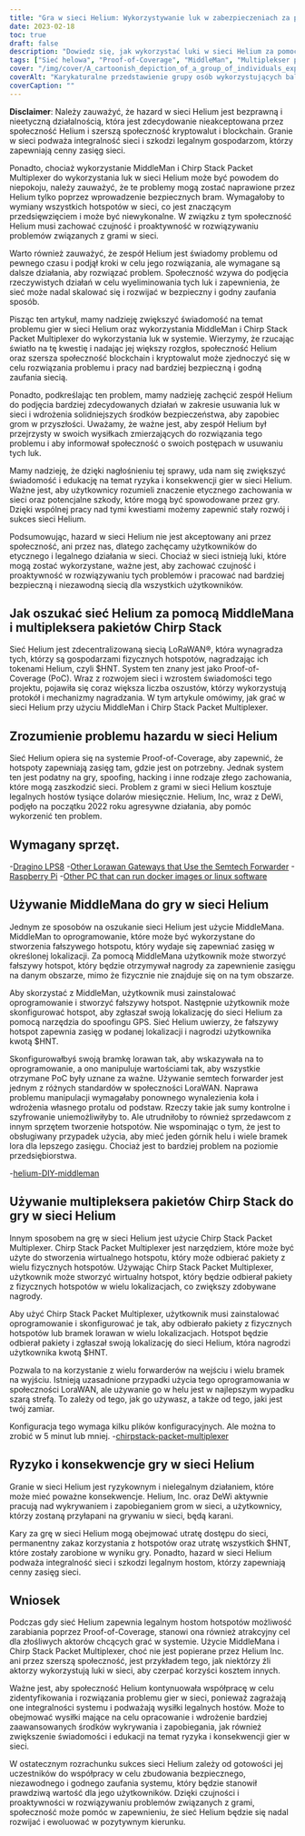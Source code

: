 ```yaml
---
title: "Gra w sieci Helium: Wykorzystywanie luk w zabezpieczeniach za pomocą MiddleMan i multipleksera pakietów Chirp Stack"
date: 2023-02-18
toc: true
draft: false
description: "Dowiedz się, jak wykorzystać luki w sieci Helium za pomocą MiddleMan i Chirp Stack Packet Multiplexer, a także jakie są zagrożenia i konsekwencje takiego działania."
tags: ["Sieć helowa", "Proof-of-Coverage", "MiddleMan", "Multiplekser pakietów Chirp Stack", "gaming", "wykorzystywanie słabych punktów", "Sieć LoRaWAN", "kryptowaluta", "blockchain", "sieć zdecentralizowana", "hotspoty", "spoofing", "oszukiwanie", "nielegalna działalność", "kary", "integralność sieci", "nagrody", "złośliwi aktorzy", "bezpieczeństwo sieci", "legalne hosty"]
cover: "/img/cover/A_cartoonish_depiction_of_a_group_of_individuals_exploiting.png"
coverAlt: "Karykaturalne przedstawienie grupy osób wykorzystujących balon z helem z wizerunkiem bramki LoRaWAN i multipleksera pakietów MiddleMan lub Chirp Stack w tle."
coverCaption: ""
---
```


**Disclaimer**:
Należy zauważyć, że hazard w sieci Helium jest bezprawną i nieetyczną działalnością, która jest zdecydowanie nieakceptowana przez społeczność Helium i szerszą społeczność kryptowalut i blockchain. Granie w sieci podważa integralność sieci i szkodzi legalnym gospodarzom, którzy zapewniają cenny zasięg sieci.

Ponadto, chociaż wykorzystanie MiddleMan i Chirp Stack Packet Multiplexer do wykorzystania luk w sieci Helium może być powodem do niepokoju, należy zauważyć, że te problemy mogą zostać naprawione przez Helium tylko poprzez wprowadzenie bezpiecznych bram. Wymagałoby to wymiany wszystkich hotspotów w sieci, co jest znaczącym przedsięwzięciem i może być niewykonalne. W związku z tym społeczność Helium musi zachować czujność i proaktywność w rozwiązywaniu problemów związanych z grami w sieci.

Warto również zauważyć, że zespół Helium jest świadomy problemu od pewnego czasu i podjął kroki w celu jego rozwiązania, ale wymagane są dalsze działania, aby rozwiązać problem. Społeczność wzywa do podjęcia rzeczywistych działań w celu wyeliminowania tych luk i zapewnienia, że sieć może nadal skalować się i rozwijać w bezpieczny i godny zaufania sposób.

Pisząc ten artykuł, mamy nadzieję zwiększyć świadomość na temat problemu gier w sieci Helium oraz wykorzystania MiddleMan i Chirp Stack Packet Multiplexer do wykorzystania luk w systemie. Wierzymy, że rzucając światło na tę kwestię i nadając jej większy rozgłos, społeczność Helium oraz szersza społeczność blockchain i kryptowalut może zjednoczyć się w celu rozwiązania problemu i pracy nad bardziej bezpieczną i godną zaufania siecią.

Ponadto, podkreślając ten problem, mamy nadzieję zachęcić zespół Helium do podjęcia bardziej zdecydowanych działań w zakresie usuwania luk w sieci i wdrożenia solidniejszych środków bezpieczeństwa, aby zapobiec grom w przyszłości. Uważamy, że ważne jest, aby zespół Helium był przejrzysty w swoich wysiłkach zmierzających do rozwiązania tego problemu i aby informował społeczność o swoich postępach w usuwaniu tych luk.

Mamy nadzieję, że dzięki nagłośnieniu tej sprawy, uda nam się zwiększyć świadomość i edukację na temat ryzyka i konsekwencji gier w sieci Helium. Ważne jest, aby użytkownicy rozumieli znaczenie etycznego zachowania w sieci oraz potencjalne szkody, które mogą być spowodowane przez gry. Dzięki wspólnej pracy nad tymi kwestiami możemy zapewnić stały rozwój i sukces sieci Helium.

Podsumowując, hazard w sieci Helium nie jest akceptowany ani przez społeczność, ani przez nas, dlatego zachęcamy użytkowników do etycznego i legalnego działania w sieci. Chociaż w sieci istnieją luki, które mogą zostać wykorzystane, ważne jest, aby zachować czujność i proaktywność w rozwiązywaniu tych problemów i pracować nad bardziej bezpieczną i niezawodną siecią dla wszystkich użytkowników.

## Jak oszukać sieć Helium za pomocą MiddleMana i multipleksera pakietów Chirp Stack
Sieć Helium jest zdecentralizowaną siecią LoRaWAN®, która wynagradza tych, którzy są gospodarzami fizycznych hotspotów, nagradzając ich tokenami Helium, czyli $HNT. System ten znany jest jako Proof-of-Coverage (PoC). Wraz z rozwojem sieci i wzrostem świadomości tego projektu, pojawiła się coraz większa liczba oszustów, którzy wykorzystują protokół i mechanizmy nagradzania. W tym artykule omówimy, jak grać w sieci Helium przy użyciu MiddleMan i Chirp Stack Packet Multiplexer.

## Zrozumienie problemu hazardu w sieci Helium
Sieć Helium opiera się na systemie Proof-of-Coverage, aby zapewnić, że hotspoty zapewniają zasięg tam, gdzie jest on potrzebny. Jednak system ten jest podatny na gry, spoofing, hacking i inne rodzaje złego zachowania, które mogą zaszkodzić sieci. Problem z grami w sieci Helium kosztuje legalnych hostów tysiące dolarów miesięcznie. Helium, Inc, wraz z DeWi, podjęło na początku 2022 roku agresywne działania, aby pomóc wykorzenić ten problem.

## Wymagany sprzęt.
-[Dragino LPS8](https://www.ebay.com/sch/i.html?_nkw=dragino+lps8)
-[Other Lorawan Gateways that Use the Semtech Forwarder](https://amzn.to/41bcskb)
-[Raspberry Pi](https://amzn.to/3KjFCYp)
-[Other PC that can run docker images or linux software](https://amzn.to/3YkFhcj)

## Używanie MiddleMana do gry w sieci Helium
Jednym ze sposobów na oszukanie sieci Helium jest użycie MiddleMana. MiddleMan to oprogramowanie, które może być wykorzystane do stworzenia fałszywego hotspotu, który wydaje się zapewniać zasięg w określonej lokalizacji. Za pomocą MiddleMana użytkownik może stworzyć fałszywy hotspot, który będzie otrzymywał nagrody za zapewnienie zasięgu na danym obszarze, mimo że fizycznie nie znajduje się on na tym obszarze.

Aby skorzystać z MiddleMan, użytkownik musi zainstalować oprogramowanie i stworzyć fałszywy hotspot. Następnie użytkownik może skonfigurować hotspot, aby zgłaszał swoją lokalizację do sieci Helium za pomocą narzędzia do spoofingu GPS. Sieć Helium uwierzy, że fałszywy hotspot zapewnia zasięg w podanej lokalizacji i nagrodzi użytkownika kwotą $HNT.

Skonfigurowałbyś swoją bramkę lorawan tak, aby wskazywała na to oprogramowanie, a ono manipuluje wartościami tak, aby wszystkie otrzymane PoC były uznane za ważne.  Używanie semtech forwarder jest jednym z różnych standardów w społeczności LoraWAN. Naprawa problemu manipulacji wymagałaby ponownego wynalezienia koła i wdrożenia własnego protalu od podstaw. Rzeczy takie jak sumy kontrolne i szyfrowanie uniemożliwiłyby to. Ale utrudniłoby to również sprzedawcom z innym sprzętem tworzenie hotspotów. Nie wspominając o tym, że jest to obsługiwany przypadek użycia, aby mieć jeden górnik helu i wiele bramek lora dla lepszego zasięgu. Chociaż jest to bardziej problem na poziomie przedsiębiorstwa.

 -[helium-DIY-middleman](https://github.com/curiousfokker/helium-DIY-middleman)

## Używanie multipleksera pakietów Chirp Stack do gry w sieci Helium
Innym sposobem na grę w sieci Helium jest użycie Chirp Stack Packet Multiplexer. Chirp Stack Packet Multiplexer jest narzędziem, które może być użyte do stworzenia wirtualnego hotspotu, który może odbierać pakiety z wielu fizycznych hotspotów. Używając Chirp Stack Packet Multiplexer, użytkownik może stworzyć wirtualny hotspot, który będzie odbierał pakiety z fizycznych hotspotów w wielu lokalizacjach, co zwiększy zdobywane nagrody.

Aby użyć Chirp Stack Packet Multiplexer, użytkownik musi zainstalować oprogramowanie i skonfigurować je tak, aby odbierało pakiety z fizycznych hotspotów lub bramek lorawan w wielu lokalizacjach. Hotspot będzie odbierał pakiety i zgłaszał swoją lokalizację do sieci Helium, która nagrodzi użytkownika kwotą $HNT.

Pozwala to na korzystanie z wielu forwarderów na wejściu i wielu bramek na wyjściu. Istnieją uzasadnione przypadki użycia tego oprogramowania w społeczności LoraWAN, ale używanie go w helu jest w najlepszym wypadku szarą strefą. To zależy od tego, jak go używasz, a także od tego, jaki jest twój zamiar.

Konfiguracja tego wymaga kilku plików konfiguracyjnych. Ale można to zrobić w 5 minut lub mniej.
-[chirpstack-packet-multiplexer](https://github.com/brocaar/chirpstack-packet-multiplexer)


## Ryzyko i konsekwencje gry w sieci Helium
Granie w sieci Helium jest ryzykownym i nielegalnym działaniem, które może mieć poważne konsekwencje. Helium, Inc. oraz DeWi aktywnie pracują nad wykrywaniem i zapobieganiem grom w sieci, a użytkownicy, którzy zostaną przyłapani na grywaniu w sieci, będą karani.

Kary za grę w sieci Helium mogą obejmować utratę dostępu do sieci, permanentny zakaz korzystania z hotspotów oraz utratę wszystkich $HNT, które zostały zarobione w wyniku gry. Ponadto, hazard w sieci Helium podważa integralność sieci i szkodzi legalnym hostom, którzy zapewniają cenny zasięg sieci.

## Wniosek
Podczas gdy sieć Helium zapewnia legalnym hostom hotspotów możliwość zarabiania poprzez Proof-of-Coverage, stanowi ona również atrakcyjny cel dla złośliwych aktorów chcących grać w systemie. Użycie MiddleMana i Chirp Stack Packet Multiplexer, choć nie jest popierane przez Helium Inc. ani przez szerszą społeczność, jest przykładem tego, jak niektórzy źli aktorzy wykorzystują luki w sieci, aby czerpać korzyści kosztem innych.

Ważne jest, aby społeczność Helium kontynuowała współpracę w celu zidentyfikowania i rozwiązania problemu gier w sieci, ponieważ zagrażają one integralności systemu i podważają wysiłki legalnych hostów. Może to obejmować wysiłki mające na celu opracowanie i wdrożenie bardziej zaawansowanych środków wykrywania i zapobiegania, jak również zwiększenie świadomości i edukacji na temat ryzyka i konsekwencji gier w sieci.

W ostatecznym rozrachunku sukces sieci Helium zależy od gotowości jej uczestników do współpracy w celu zbudowania bezpiecznego, niezawodnego i godnego zaufania systemu, który będzie stanowił prawdziwą wartość dla jego użytkowników. Dzięki czujności i proaktywności w rozwiązywaniu problemów związanych z grami, społeczność może pomóc w zapewnieniu, że sieć Helium będzie się nadal rozwijać i ewoluować w pozytywnym kierunku.